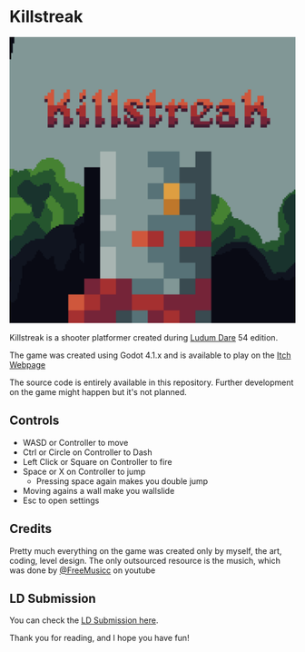 # Killstreak

![Killstreak main character with the name of the game above it](.github/images/killstreak-cover.png)

Killstreak is a shooter platformer created during [Ludum Dare](https://ldjam.com) 54 edition.

The game was created using Godot 4.1.x and is available to play on the [Itch Webpage](https://4wiru.itch.io/killstreak)

The source code is entirely available in this repository. Further development on the game might happen but it's not planned.

## Controls
* WASD or Controller to move
* Ctrl or Circle on Controller to Dash
* Left Click or Square on Controller to fire
* Space or X on Controller to jump
	* Pressing space again makes you double jump
* Moving agains a wall make you wallslide
* Esc to open settings

## Credits

Pretty much everything on the game was created only by myself, the art, coding, level design. The only outsourced resource is the musich, which was done by [@FreeMusicc](https://www.youtube.com/@FreeMusicc) on youtube

## LD Submission

You can check the [LD Submission here](https://ldjam.com/events/ludum-dare/54/killstreak).


Thank you for reading, and I hope you have fun!
